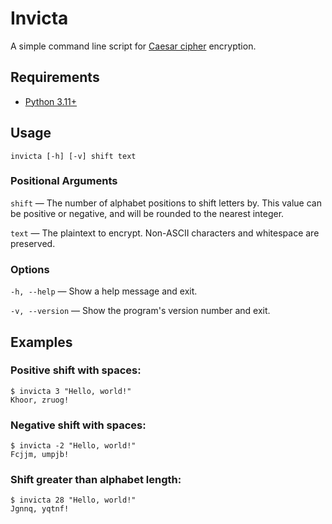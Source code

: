 # Invicta

A simple command line script for [Caesar cipher](https://en.wikipedia.org/wiki/Caesar_cipher) encryption.

## Requirements

- [Python 3.11+](https://www.python.org/)

## Usage

```
invicta [-h] [-v] shift text
```
### Positional Arguments

`shift` —        The number of alphabet positions to shift letters by. This
                 value can be positive or negative, and will be rounded to the
                 nearest integer.
                 
`text` —         The plaintext to encrypt. Non-ASCII characters and whitespace
                 are preserved.

### Options
`-h, --help` — Show a help message and exit.

`-v, --version` —  Show the program's version number and exit.

## Examples

### Positive shift with spaces:

```
$ invicta 3 "Hello, world!"
Khoor, zruog!
```

### Negative shift with spaces:

```
$ invicta -2 "Hello, world!"
Fcjjm, umpjb!
```

### Shift greater than alphabet length:

```
$ invicta 28 "Hello, world!"
Jgnnq, yqtnf!
```

